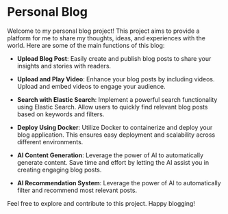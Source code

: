 # Personal Blog

Welcome to my personal blog project! This project aims to provide a platform for me to share my thoughts, ideas, and experiences with the world. Here are some of the main functions of this blog:

- **Upload Blog Post**: Easily create and publish blog posts to share your insights and stories with readers.

- **Upload and Play Video**: Enhance your blog posts by including videos. Upload and embed videos to engage your audience.

- **Search with Elastic Search**: Implement a powerful search functionality using Elastic Search. Allow users to quickly find relevant blog posts based on keywords and filters.

- **Deploy Using Docker**: Utilize Docker to containerize and deploy your blog application. This ensures easy deployment and scalability across different environments.

- **AI Content Generation**: Leverage the power of AI to automatically generate content. Save time and effort by letting the AI assist you in creating engaging blog posts.

- **AI Recommendation System**: Leverage the power of AI to automatically filter and recommend most relevant posts.

Feel free to explore and contribute to this project. Happy blogging!

